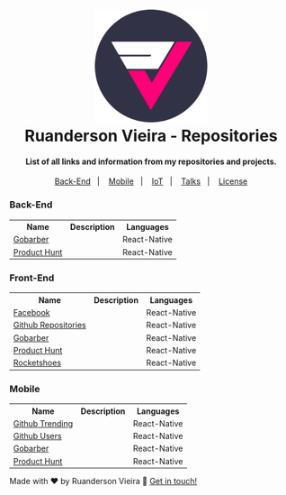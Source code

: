 <h1 align="center">
   <img alt="logo" title="logo" src="https://github.com/Ruandersonvieira/Repositories/blob/master/.project/logo.png" width="200px" />
    <br>
    Ruanderson Vieira - Repositories
</h1>

<h4 align="center">
   List of all links and information from my repositories and projects.
</h4>

<p align="center">
  <a href="#back-end">Back-End</a>&nbsp;&nbsp;&nbsp;|&nbsp;&nbsp;&nbsp;
  <a href="#mobile">Mobile</a>&nbsp;&nbsp;&nbsp;|&nbsp;&nbsp;&nbsp;
  <a href="#iot">IoT</a>&nbsp;&nbsp;&nbsp;|&nbsp;&nbsp;&nbsp;
  <a href="https://github.com/Ruandersonvieira/Talks">Talks</a>&nbsp;&nbsp;&nbsp;|&nbsp;&nbsp;&nbsp;
  <a href="#memo-license">License</a>
</p>


### Back-End

<table align="center">
  <tr>
    <th>Name</th>
    <th>Description</th>
    <th>Languages</th>
  </tr>
  <tr>
    <td>
      <a href="https://github.com/Ruandersonvieira/facebook-web">
        Gobarber
      </a>
    </td>
    <td></td>
    <td>React-Native</td>
  </tr>
  <tr>
    <td>
      <a href="https://github.com/Ruandersonvieira/product-hunt-api">
        Product Hunt
      </a>
    </td>
    <td></td>
    <td>React-Native</td>
  </tr>
</table>
</center>

### Front-End

<center>
<table align="center">
  <tr>
    <th>Name</th>
    <th>Description</th>
    <th>Languages</th>
  </tr>
  <tr>
    <td>
      <a href="https://github.com/Ruandersonvieira/gobarber-api">
        Facebook
      </a>
    </td>
    <td></td>
    <td>React-Native</td>
  </tr>
  <tr>
    <td>
      <a href="https://github.com/Ruandersonvieira/github-repositories-web">
        Github Repositories
      </a>
    </td>
    <td></td>
    <td>React-Native</td>
  </tr>
  <tr>
    <td>
      <a href="https://github.com/Ruandersonvieira/gobarber-web">
        Gobarber
      </a>
    </td>
    <td></td>
    <td>React-Native</td>
  </tr>
  <tr>
    <td>
      <a href="https://github.com/Ruandersonvieira/product-hunt-web">
        Product Hunt
      </a>
    </td>
    <td></td>
    <td>React-Native</td>
  </tr>
  <tr>
    <td>
      <a href="https://github.com/Ruandersonvieira/rocketshoes-web">
        Rocketshoes
      </a>
    </td>
    <td></td>
    <td>React-Native</td>
  </tr>
</table>
</center>

### Mobile

<center>
<table align="center">
  <tr>
    <th>Name</th>
    <th>Description</th>
    <th>Languages</th>
  </tr>
  <tr>
    <td>
      <a href="https://github.com/Ruandersonvieira/gobarber-app">
        Github Trending
      </a>
    </td>
    <td></td>
    <td>React-Native</td>
  </tr>
  <tr>
    <td>
      <a href="https://github.com/Ruandersonvieira/github-users-app">
        Github Users
      </a>
    </td>
    <td></td>
    <td>React-Native</td>
  </tr>
  <tr>
    <td>
      <a href="https://github.com/Ruandersonvieira/gobarber-app">
        Gobarber
      </a>
    </td>
    <td></td>
    <td>React-Native</td>
  </tr>
  <tr>
    <td>
      <a href="https://github.com/Ruandersonvieira/product-hunt-app">
        Product Hunt
      </a>
    </td>
    <td></td>
    <td>React-Native</td>
  </tr>
</table>
</center>

Made with ♥ by Ruanderson Vieira :wave: [Get in touch!](https://www.linkedin.com/in/ruandersonvieira/)
